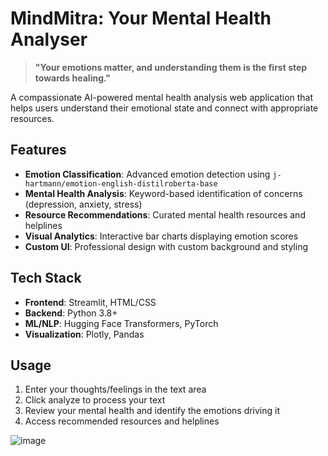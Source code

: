 # MindMitra: Your Mental Health Analyser

> **"Your emotions matter, and understanding them is the first step towards healing."**

A compassionate AI-powered mental health analysis web application that helps users understand their emotional state and connect with appropriate resources.

## Features

- **Emotion Classification**: Advanced emotion detection using `j-hartmann/emotion-english-distilroberta-base`
- **Mental Health Analysis**: Keyword-based identification of concerns (depression, anxiety, stress)
- **Resource Recommendations**: Curated mental health resources and helplines
- **Visual Analytics**: Interactive bar charts displaying emotion scores
- **Custom UI**: Professional design with custom background and styling

## Tech Stack

- **Frontend**: Streamlit, HTML/CSS
- **Backend**: Python 3.8+
- **ML/NLP**: Hugging Face Transformers, PyTorch
- **Visualization**: Plotly, Pandas

## Usage

1. Enter your thoughts/feelings in the text area
2. Click analyze to process your text
3. Review your mental health and identify the emotions driving it
4. Access recommended resources and helplines

![image](https://github.com/user-attachments/assets/af726c10-0584-4631-8b58-7251f8973d3b)
